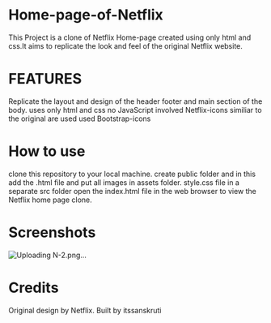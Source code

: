 # Home-page-of-Netflix
This Project is a clone of Netflix Home-page created using only html and css.It aims to replicate the look and feel of the original Netflix website.
# FEATURES
Replicate the layout and design of the header footer and main section of the body.
uses only html and css no JavaScript involved
Netflix-icons similiar to the original are used
used Bootstrap-icons
# How to use
clone this repository to your local machine.
create public folder and in this add the .html file and put all images in assets folder. style.css file in a separate src folder
open the index.html file in the web browser to view the Netflix home page clone.

# Screenshots

![Uploading N-2.png…]()

# Credits
Original design by Netflix.
Built by itssanskruti
